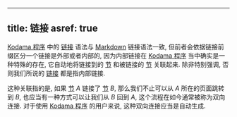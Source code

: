 
---
title: 链接
asref: true
---

[Kodama 程序][app] 中的 [链接][link] 语法与 [Markdown][markdown-in-mdn] 链接语法一致, 但前者会依据链接前缀区分一个链接是外部或者内部的, 因为内部链接在 [Kodama 程序][app] 当中确实是一种特殊的存在, 它自动地将链接到的 [节][section] 和被链接的 [节][section] 关联起来. 除非特别强调, 否则我们所说的 [链接][link] 都是指内部链接. 

这种关联指的是, 如果 [节][section] $A$ 链接了 [节][section] $B$, 那么我们不止可以从 $A$ 所在的页面跳转到 $B$, 也应当有一种方式可以让我们从 $B$ 回到 $A$, 这个流程在如今通常被称为双向连接. 对于使用 [Kodama 程序][app] 的用户来说, 这种双向连接应当是自动生成. 

[app]: /references/app.md
[link]: /references/link.md
[section]: /references/section.md

[markdown-in-mdn]: https://developer.mozilla.org/en-US/docs/MDN/Writing_guidelines/Howto/Markdown_in_MDN
